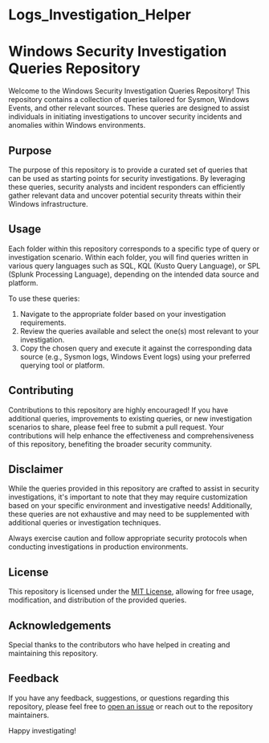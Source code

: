 # Logs_Investigation_Helper
# Windows Security Investigation Queries Repository

Welcome to the Windows Security Investigation Queries Repository! This repository contains a collection of queries tailored for Sysmon, Windows Events, and other relevant sources. These queries are designed to assist individuals in initiating investigations to uncover security incidents and anomalies within Windows environments.

## Purpose

The purpose of this repository is to provide a curated set of queries that can be used as starting points for security investigations. By leveraging these queries, security analysts and incident responders can efficiently gather relevant data and uncover potential security threats within their Windows infrastructure.

## Usage

Each folder within this repository corresponds to a specific type of query or investigation scenario. Within each folder, you will find queries written in various query languages such as SQL, KQL (Kusto Query Language), or SPL (Splunk Processing Language), depending on the intended data source and platform.

To use these queries:
1. Navigate to the appropriate folder based on your investigation requirements.
2. Review the queries available and select the one(s) most relevant to your investigation.
3. Copy the chosen query and execute it against the corresponding data source (e.g., Sysmon logs, Windows Event logs) using your preferred querying tool or platform.

## Contributing

Contributions to this repository are highly encouraged! If you have additional queries, improvements to existing queries, or new investigation scenarios to share, please feel free to submit a pull request. Your contributions will help enhance the effectiveness and comprehensiveness of this repository, benefiting the broader security community.

## Disclaimer

While the queries provided in this repository are crafted to assist in security investigations, it's important to note that they may require customization based on your specific environment and investigative needs! Additionally, these queries are not exhaustive and may need to be supplemented with additional queries or investigation techniques.

Always exercise caution and follow appropriate security protocols when conducting investigations in production environments.

## License

This repository is licensed under the [MIT License](LICENSE), allowing for free usage, modification, and distribution of the provided queries.

## Acknowledgements

Special thanks to the contributors who have helped in creating and maintaining this repository.

## Feedback

If you have any feedback, suggestions, or questions regarding this repository, please feel free to [open an issue](../../issues) or reach out to the repository maintainers.

Happy investigating!
